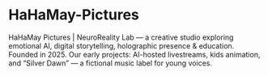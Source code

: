 # HaHaMay-Pictures
HaHaMay Pictures | NeuroReality Lab — a creative studio exploring emotional AI, digital storytelling, holographic presence &amp; education. Founded in 2025. Our early projects: AI-hosted livestreams, kids animation, and “Silver Dawn” — a fictional music label for young voices.

